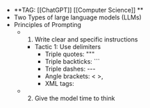 - **TAG: [[ChatGPT]] [[Computer Science]]  **
- Two Types of large language models (LLMs)
- Principles of Prompting
	- 1. Write clear and specific instructions
		- Tactic 1: Use delimiters
			- Triple quotes: """
			- Triple backticks: ```
			- Triple dashes: ---
			- Angle brackets: < >,
			- XML tags: <tag> </tag>
	- 2. Give the model time to think